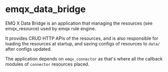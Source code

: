 # emqx_data_bridge

EMQ X Data Bridge is an application that managing the resources (see emqx_resource) used by emqx
rule engine.

It provides CRUD HTTP APIs of the resources, and is also responsible for loading the resources at
startup, and saving configs of resources to `data/` after configs updated.

The application depends on `emqx_connector` as that's where all the callback modules of `connector`
resources placed.
